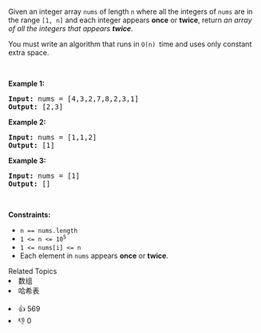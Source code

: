 <p>Given an integer array <code>nums</code> of length <code>n</code> where all the integers of <code>nums</code> are in the range <code>[1, n]</code> and each integer appears <strong>once</strong> or <strong>twice</strong>, return <em>an array of all the integers that appears <strong>twice</strong></em>.</p>

<p>You must write an algorithm that runs in&nbsp;<code>O(n)&nbsp;</code>time and uses only constant extra space.</p>

<p>&nbsp;</p>
<p><strong>Example 1:</strong></p>
<pre><strong>Input:</strong> nums = [4,3,2,7,8,2,3,1]
<strong>Output:</strong> [2,3]
</pre><p><strong>Example 2:</strong></p>
<pre><strong>Input:</strong> nums = [1,1,2]
<strong>Output:</strong> [1]
</pre><p><strong>Example 3:</strong></p>
<pre><strong>Input:</strong> nums = [1]
<strong>Output:</strong> []
</pre>
<p>&nbsp;</p>
<p><strong>Constraints:</strong></p>

<ul>
	<li><code>n == nums.length</code></li>
	<li><code>1 &lt;= n &lt;= 10<sup>5</sup></code></li>
	<li><code>1 &lt;= nums[i] &lt;= n</code></li>
	<li>Each element in <code>nums</code> appears <strong>once</strong> or <strong>twice</strong>.</li>
</ul>
<div><div>Related Topics</div><div><li>数组</li><li>哈希表</li></div></div><br><div><li>👍 569</li><li>👎 0</li></div>